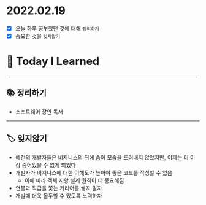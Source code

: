 # 2022.02.19

- [x]  오늘 하루 공부했던 것에 대해 `정리하기`
- [x]  중요한 것을 `잊지않기`

# 🚩 Today I Learned

---

## 📚 정리하기

- 소프트웨어 장인 독서

---

## 🏷 잊지않기

- 예전의 개발자들은 비지니스의 뒤에 숨어 모습을 드러내지 않았지만, 이제는 더 이상 숨어있을 수 없게 되었다
- 개발자가 비지니스에 대한 이해도가 높아야 좋은 코드를 작성할 수 있음
    - 이에 따라 객체 지향 설계 원칙이 더 중요해짐
- 연봉과 직급을 쫓는 커리어를 쌓지 말자
- 개발에 더욱 몰두할 수 있도록 노력하자